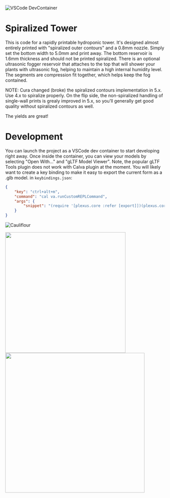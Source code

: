 
![VSCode DevContainer](resources/images/vscode-dev.png)

# Spiralized Tower

This is code for a rapidly printable hydroponic tower. It's designed almost entirely printed with "spiralized outer contours" and a 0.8mm nozzle. Simply set the bottom width to 5.0mm and print away. The bottom reservoir is 1.6mm thickness and should not be printed spiralized. There is an optional ultrasonic fogger reservoir that attaches to the top that will shower your plants with ultrasonic fog, helping to maintain a high internal humidity level. The segments are compression fit together, which helps keep the fog contained.

NOTE: Cura changed (broke) the spiralized contours implementation in 5.x. Use 4.x to spiralize properly. On the flip side, the non-spiralized handling of single-wall prints is grealy improved in 5.x, so you'll generally get good quality without spiralized contours as well.


The yields are great!

# Development

You can launch the project as a VSCode dev container to start developing right away. Once inside the container, you can view your models by selecting "Open With..." and "gLTF Model Viewer". Note, the popular gLTF Tools plugin does not work with Calva plugin at the moment. You will likely want to create a key binding to make it easy to export the current form as a .glb model. in `keybindings.json`:

``` json
{
    "key": "ctrl+alt+m",
    "command": "cal va.runCustomREPLCommand",
    "args": {
        "snippet": "(require '[plexus.core :refer [export]])(plexus.core/export (if (var? $current-form) (deref $current-form) $current-form) \"model.glb\" (m/material :color [0.7 0.7 1.0 1.0]))",
    }
}
```

![Cauliflour](resources/images/cauliflour.jpg)
<p float="left">
  <img src="resources/images/spiralized-hydroponic-tower.jpg" width="380" />
  <img src="resources/images/printed-tower.jpg" width="440" /> 
</p>

